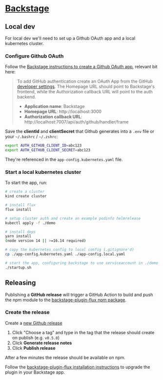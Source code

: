 # [Backstage](https://backstage.io)

## Local dev

For local dev we'll need to set up a Github OAuth app and a local kubernetes cluster.

### Configure Github OAuth

Follow the [Backstage instructions to create a Github OAuth app](https://backstage.io/docs/auth/github/provider#create-an-oauth-app-on-github), relevant bit here:

> To add GitHub authentication create an OAuth App from the GitHub [developer settings](https://github.com/settings/developers). The Homepage URL should point to Backstage's frontend, while the Authorization callback URL will point to the auth backend.
>
> - **Application name**: Backstage
> - **Homepage URL**: http://localhost:3000
> - **Authorization callback URL**: http://localhost:7007/api/auth/github/handler/frame

Save the **clientId** and **clientSecret** that Github generates into a `.env` file or your `~/.bashrc` / `~/.zshrc`:

```bash
export AUTH_GITHUB_CLIENT_ID=abc123
export AUTH_GITHUB_CLIENT_SECRET=abc123
```

They're referenced in the `app-config.kubernetes.yaml` file.

### Start a local kubernetes cluster

To start the app, run:

```sh
# create a cluster
kind create cluster

# install flux
flux install

# setup cluster auth and create an example podinfo helmrelease
kubectl apply -f ./demo

# install deps
yarn install
(node version 14 || >=16.14 required)

# copy the kubernetes config to local config (.gitignore'd)
cp ./app-config.kubernetes.yaml ./app-config.local.yaml

# start the app, configuring backstage to use serviceaccount in ./demo
./startup.sh
```

## Releasing

Publishing a **GitHub release** will trigger a GitHub Action to build and push the npm module to the [backstage-plugin-flux npm package](https://www.npmjs.com/package/@weaveworksoss/backstage-plugin-flux).

### Create the release

Create a [new Github release](https://github.com/weaveworks/weaveworks-backstage/releases/new)

1. Click "Choose a tag" and type in the tag that the release should create on publish (e.g. `v0.5.0`)
2. Click **Generate release notes**
3. Click **Publish release**

After a few minutes the release should be available on npm.

Follow the [backstage-plugin-flux installation instructions](./plugins/backstage-plugin-flux/README.md) to upgrade the plugin in your Backstage app.
